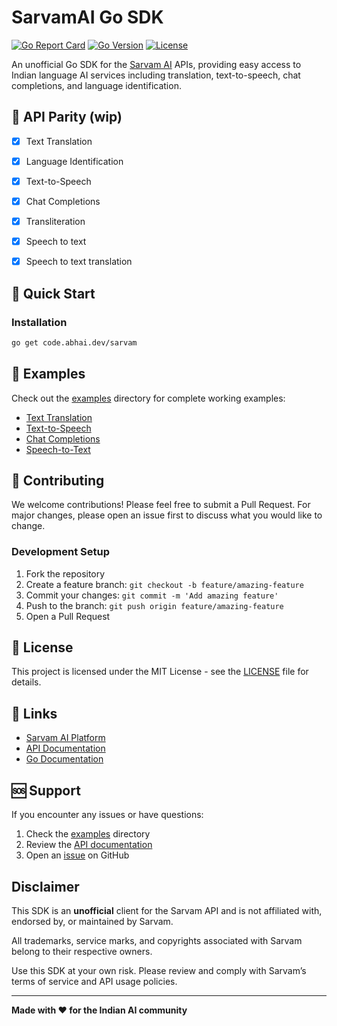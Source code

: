 # SarvamAI Go SDK

[![Go Report Card](https://goreportcard.com/badge/abhaikollara/sarvam)](https://goreportcard.com/report/abhaikollara/sarvam)
[![Go Version](https://img.shields.io/github/go-mod/go-version/abhaikollara/sarvam)](https://golang.org/dl/)
[![License](https://img.shields.io/badge/license-MIT-blue.svg)](LICENSE)

An unofficial Go SDK for the [Sarvam AI](https://sarvam.ai) APIs, providing easy access to Indian language AI services including translation, text-to-speech, chat completions, and language identification.

## 🌟 API Parity (wip)

- [x] Text Translation
- [x] Language Identification
- [x] Text-to-Speech
- [x] Chat Completions
- [x] Transliteration
- [x] Speech to text
- [x] Speech to text translation


## 🚀 Quick Start

### Installation

```bash
go get code.abhai.dev/sarvam
```


## 📖 Examples

Check out the [examples](./examples) directory for complete working examples:

- [Text Translation](./examples/text/translate.go)
- [Text-to-Speech](./examples/texttospeech/main.go)
- [Chat Completions](./examples/chatcompletions/chatcompletion.go)
- [Speech-to-Text](./examples/speechtotext/main.go)


## 🤝 Contributing

We welcome contributions! Please feel free to submit a Pull Request. For major changes, please open an issue first to discuss what you would like to change.

### Development Setup

1. Fork the repository
2. Create a feature branch: `git checkout -b feature/amazing-feature`
3. Commit your changes: `git commit -m 'Add amazing feature'`
4. Push to the branch: `git push origin feature/amazing-feature`
5. Open a Pull Request

## 📄 License

This project is licensed under the MIT License - see the [LICENSE](LICENSE) file for details.

## 🔗 Links

- [Sarvam AI Platform](https://sarvam.ai)
- [API Documentation](https://docs.sarvam.ai)
- [Go Documentation](https://pkg.go.dev/code.abhai.dev/sarvam)

## 🆘 Support

If you encounter any issues or have questions:

1. Check the [examples](./examples) directory
2. Review the [API documentation](https://docs.sarvam.ai)
3. Open an [issue](https://github.com/abhaikollara/sarvam-go/issues) on GitHub

## Disclaimer

This SDK is an **unofficial** client for the Sarvam API and is not affiliated with, endorsed by, or maintained by Sarvam.

All trademarks, service marks, and copyrights associated with Sarvam belong to their respective owners.

Use this SDK at your own risk. Please review and comply with Sarvam’s terms of service and API usage policies.

---

**Made with ❤️ for the Indian AI community** 
